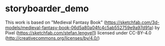# storyboarder_demo

This work is based on "Medieval Fantasy Book" (https://sketchfab.com/3d-models/medieval-fantasy-book-06d5a80a04fc4c5ab552759e9a97d91a) by Pixel (https://sketchfab.com/stefan.lengyel1) licensed under CC-BY-4.0 (http://creativecommons.org/licenses/by/4.0/)

